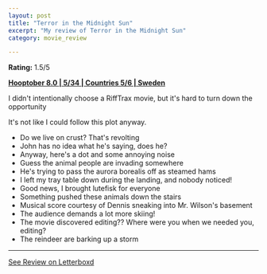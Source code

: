 ```yaml
---
layout: post
title: "Terror in the Midnight Sun"
excerpt: "My review of Terror in the Midnight Sun"
category: movie_review

---
```


**Rating:** 1.5/5

<b><a href="https://boxd.it/pOvfW/detail" title="Hooptober 8.0 | 5/34 | Countries 5/6 | Sweden">Hooptober 8.0 | 5/34 | Countries 5/6 | Sweden</a></b>

I didn't intentionally choose a RiffTrax movie, but it's hard to turn down the opportunity

It's not like I could follow this plot anyway.

* Do we live on crust? That's revolting
* John has no idea what he's saying, does he?
* Anyway, here's a dot and some annoying noise
* Guess the animal people are invading somewhere
* He's trying to pass the aurora borealis off as steamed hams
* I left my tray table down during the landing, and nobody noticed!
* Good news, I brought lutefisk for everyone
* Something pushed these animals down the stairs
* Musical score courtesy of Dennis sneaking into Mr. Wilson's basement
* The audience demands a lot more skiing!
* The movie discovered editing?? Where were you when we needed you, editing?
* The reindeer are barking up a storm

<hr>

[See Review on Letterboxd](https://boxd.it/5vlYzV)
